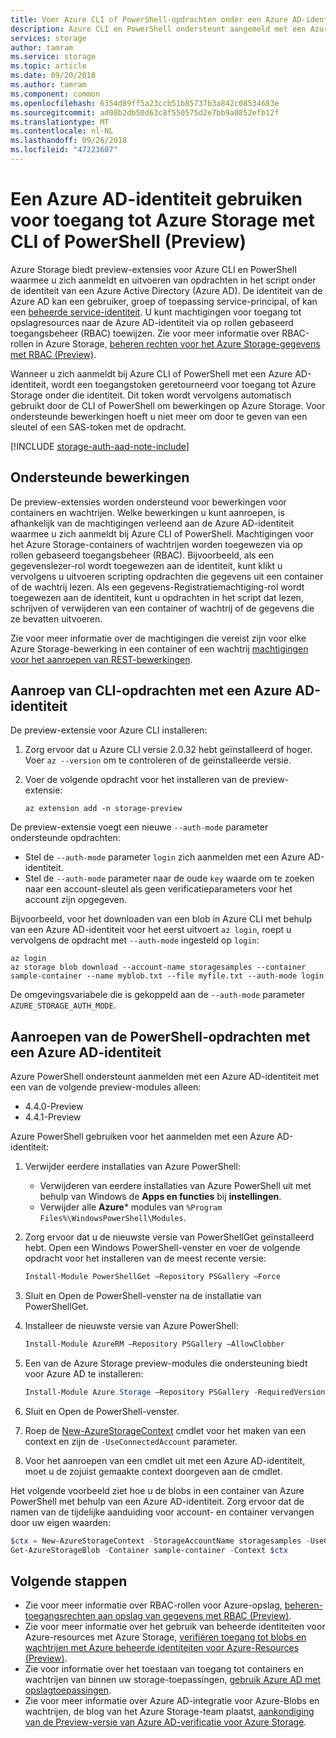 ```yaml
---
title: Voer Azure CLI of PowerShell-opdrachten onder een Azure AD-identiteit voor toegang tot Azure Storage (Preview) | Microsoft Docs
description: Azure CLI en PowerShell ondersteunt aangemeld met een Azure AD-identiteit opdrachten uitvoeren op Azure Storage-containers en -wachtrijen en hun gegevens. Een toegangstoken is opgegeven voor de sessie en gebruikt voor de aanroepende operations autorisatie. Machtigingen zijn afhankelijk van de rol die is toegewezen aan de Azure AD-identiteit.
services: storage
author: tamram
ms.service: storage
ms.topic: article
ms.date: 09/20/2018
ms.author: tamram
ms.component: common
ms.openlocfilehash: 6354d89ff5a23ccb51b85737b3a842c08534683e
ms.sourcegitcommit: ad08b2db50d63c8f550575d2e7bb9a0852efb12f
ms.translationtype: MT
ms.contentlocale: nl-NL
ms.lasthandoff: 09/26/2018
ms.locfileid: "47223607"
---
```

# <a name="use-an-azure-ad-identity-to-access-azure-storage-with-cli-or-powershell-preview"></a>Een Azure AD-identiteit gebruiken voor toegang tot Azure Storage met CLI of PowerShell (Preview)

Azure Storage biedt preview-extensies voor Azure CLI en PowerShell waarmee u zich aanmeldt en uitvoeren van opdrachten in het script onder de identiteit van een Azure Active Directory (Azure AD). De identiteit van de Azure AD kan een gebruiker, groep of toepassing service-principal, of kan een [beheerde service-identiteit](../../active-directory/managed-identities-azure-resources/overview.md). U kunt machtigingen voor toegang tot opslagresources naar de Azure AD-identiteit via op rollen gebaseerd toegangsbeheer (RBAC) toewijzen. Zie voor meer informatie over RBAC-rollen in Azure Storage, [beheren rechten voor het Azure Storage-gegevens met RBAC (Preview)](storage-auth-aad-rbac.md).

Wanneer u zich aanmeldt bij Azure CLI of PowerShell met een Azure AD-identiteit, wordt een toegangstoken geretourneerd voor toegang tot Azure Storage onder die identiteit. Dit token wordt vervolgens automatisch gebruikt door de CLI of PowerShell om bewerkingen op Azure Storage. Voor ondersteunde bewerkingen hoeft u niet meer om door te geven van een sleutel of een SAS-token met de opdracht.

[!INCLUDE [storage-auth-aad-note-include](../../../includes/storage-auth-aad-note-include.md)]

## <a name="supported-operations"></a>Ondersteunde bewerkingen

De preview-extensies worden ondersteund voor bewerkingen voor containers en wachtrijen. Welke bewerkingen u kunt aanroepen, is afhankelijk van de machtigingen verleend aan de Azure AD-identiteit waarmee u zich aanmeldt bij Azure CLI of PowerShell. Machtigingen voor het Azure Storage-containers of wachtrijen worden toegewezen via op rollen gebaseerd toegangsbeheer (RBAC). Bijvoorbeeld, als een gegevenslezer-rol wordt toegewezen aan de identiteit, kunt klikt u vervolgens u uitvoeren scripting opdrachten die gegevens uit een container of de wachtrij lezen. Als een gegevens-Registratiemachtiging-rol wordt toegewezen aan de identiteit, kunt u opdrachten in het script dat lezen, schrijven of verwijderen van een container of wachtrij of de gegevens die ze bevatten uitvoeren. 

Zie voor meer informatie over de machtigingen die vereist zijn voor elke Azure Storage-bewerking in een container of een wachtrij [machtigingen voor het aanroepen van REST-bewerkingen](https://docs.microsoft.com/rest/api/storageservices/authenticate-with-azure-active-directory#permissions-for-calling-rest-operations).  

## <a name="call-cli-commands-with-an-azure-ad-identity"></a>Aanroep van CLI-opdrachten met een Azure AD-identiteit

De preview-extensie voor Azure CLI installeren:

1. Zorg ervoor dat u Azure CLI versie 2.0.32 hebt geïnstalleerd of hoger. Voer `az --version` om te controleren of de geïnstalleerde versie.
2. Voer de volgende opdracht voor het installeren van de preview-extensie: 

    ```azurecli
    az extension add -n storage-preview
    ```

De preview-extensie voegt een nieuwe `--auth-mode` parameter ondersteunde opdrachten:

- Stel de `--auth-mode` parameter `login` zich aanmelden met een Azure AD-identiteit.
- Stel de `--auth-mode` parameter naar de oude `key` waarde om te zoeken naar een account-sleutel als geen verificatieparameters voor het account zijn opgegeven. 

Bijvoorbeeld, voor het downloaden van een blob in Azure CLI met behulp van een Azure AD-identiteit voor het eerst uitvoert `az login`, roept u vervolgens de opdracht met `--auth-mode` ingesteld op `login`:

```azurecli
az login
az storage blob download --account-name storagesamples --container sample-container --name myblob.txt --file myfile.txt --auth-mode login 
```

De omgevingsvariabele die is gekoppeld aan de `--auth-mode` parameter `AZURE_STORAGE_AUTH_MODE`.

## <a name="call-powershell-commands-with-an-azure-ad-identity"></a>Aanroepen van de PowerShell-opdrachten met een Azure AD-identiteit

Azure PowerShell ondersteunt aanmelden met een Azure AD-identiteit met een van de volgende preview-modules alleen: 

- 4.4.0-Preview 
- 4.4.1-Preview 

Azure PowerShell gebruiken voor het aanmelden met een Azure AD-identiteit:

1. Verwijder eerdere installaties van Azure PowerShell:

    - Verwijderen van eerdere installaties van Azure PowerShell uit met behulp van Windows de **Apps en functies** bij **instellingen**.
    - Verwijder alle **Azure*** modules van `%Program Files%\WindowsPowerShell\Modules`.

1. Zorg ervoor dat u de nieuwste versie van PowerShellGet geïnstalleerd hebt. Open een Windows PowerShell-venster en voer de volgende opdracht voor het installeren van de meest recente versie:
 
    ```powershell
    Install-Module PowerShellGet –Repository PSGallery –Force
    ```
1. Sluit en Open de PowerShell-venster na de installatie van PowerShellGet. 

1. Installeer de nieuwste versie van Azure PowerShell:

    ```powershell
    Install-Module AzureRM –Repository PSGallery –AllowClobber
    ```

1. Een van de Azure Storage preview-modules die ondersteuning biedt voor Azure AD te installeren:

    ```powershell
    Install-Module Azure.Storage –Repository PSGallery -RequiredVersion 4.4.1-preview  –AllowPrerelease –AllowClobber –Force 
    ```
1. Sluit en Open de PowerShell-venster.
1. Roep de [New-AzureStorageContext](https://docs.microsoft.com/powershell/module/azure.storage/new-azurestoragecontext) cmdlet voor het maken van een context en zijn de `-UseConnectedAccount` parameter. 
1. Voor het aanroepen van een cmdlet uit met een Azure AD-identiteit, moet u de zojuist gemaakte context doorgeven aan de cmdlet.

Het volgende voorbeeld ziet hoe u de blobs in een container van Azure PowerShell met behulp van een Azure AD-identiteit. Zorg ervoor dat de namen van de tijdelijke aanduiding voor account- en container vervangen door uw eigen waarden: 

```powershell
$ctx = New-AzureStorageContext -StorageAccountName storagesamples -UseConnectedAccount 
Get-AzureStorageBlob -Container sample-container -Context $ctx 
```

## <a name="next-steps"></a>Volgende stappen

- Zie voor meer informatie over RBAC-rollen voor Azure-opslag, [beheren-toegangsrechten aan opslag van gegevens met RBAC (Preview)](storage-auth-aad-rbac.md).
- Zie voor meer informatie over het gebruik van beheerde identiteiten voor Azure-resources met Azure Storage, [verifiëren toegang tot blobs en wachtrijen met Azure beheerde identiteiten voor Azure-Resources (Preview)](storage-auth-aad-msi.md).
- Zie voor informatie over het toestaan van toegang tot containers en wachtrijen van binnen uw storage-toepassingen, [gebruik Azure AD met opslagtoepassingen](storage-auth-aad-app.md).
- Zie voor meer informatie over Azure AD-integratie voor Azure-Blobs en wachtrijen, de blog van het Azure Storage-team plaatst, [aankondiging van de Preview-versie van Azure AD-verificatie voor Azure Storage](https://azure.microsoft.com/blog/announcing-the-preview-of-aad-authentication-for-storage/).
